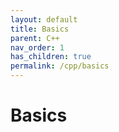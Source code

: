 ```yaml
---
layout: default
title: Basics
parent: C++
nav_order: 1
has_children: true
permalink: /cpp/basics
---
```

# Basics

